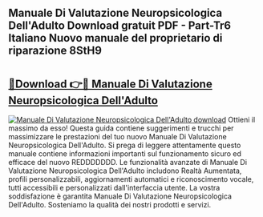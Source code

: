 ## Manuale Di Valutazione Neuropsicologica Dell'Adulto Download gratuit PDF - Part-Tr6 Italiano Nuovo manuale del proprietario di riparazione 8StH9

# <h2><a href="http://dfgd5f.blite.top/?on=Manuale+Di+Valutazione+Neuropsicologica+Dell%27Adulto">🔗Download 👉🔴 Manuale Di Valutazione Neuropsicologica Dell'Adulto</a></h2>

[![Manuale Di Valutazione Neuropsicologica Dell'Adulto download](https://i.imgur.com/lujVjoI.png)](http://dfgd5f.blite.top/?on=Manuale+Di+Valutazione+Neuropsicologica+Dell%27Adulto)
Ottieni il massimo da esso! Questa guida contiene suggerimenti e trucchi per massimizzare le prestazioni del tuo nuovo Manuale Di Valutazione Neuropsicologica Dell'Adulto. Si prega di leggere attentamente questo manuale contiene informazioni importanti sul funzionamento sicuro ed efficace del nuovo REDDDDDDD. Le funzionalità avanzate di Manuale Di Valutazione Neuropsicologica Dell'Adulto includono Realtà Aumentata, profili personalizzabili, aggiornamenti automatici e riconoscimento vocale, tutti accessibili e personalizzati dall'interfaccia utente. La vostra soddisfazione è garantita Manuale Di Valutazione Neuropsicologica Dell'Adulto. Sosteniamo la qualità dei nostri prodotti e servizi.
